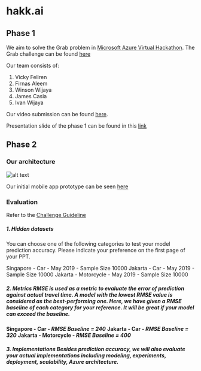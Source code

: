 # hakk.ai

## Phase 1

We aim to solve the Grab problem in [Microsoft Azure Virtual Hackathon](https://www.msazurevirtualhack.com/). The Grab challenge can be found [here](https://github.com/Feliren88/hakk.ai/blob/master/challenge%20guideline/Grab%20Challenge%20Guidelines%20-%20Phase%202.pdf)

Our team consists of:
1. Vicky Feliren
2. Firnas Aleem
3. Winson Wijaya
4. James Casia
5. Ivan Wijaya

Our video submission can be found [here](https://www.youtube.com/watch?v=mH37K8s8oEM).

Presentation slide of the phase 1 can be found in this [link](https://drive.google.com/file/d/1tCQR1XCJU7p0vhLPNi_LllsPQCxIGP0S/view)

## Phase 2
### Our architecture
![alt text](https://github.com/Feliren88/hakk.ai/blob/master/picture/architecture.png)

Our initial mobile app prototype can be seen [here](https://github.com/Feliren88/hakk.ai/tree/master/picture/mobile%20apps)

### Evaluation
Refer to the [Challenge Guideline](https://github.com/Feliren88/hakk.ai/blob/master/challenge%20guideline/Grab%20Challenge%20Guidelines%20-%20Phase%202.pdf)

##### 1. Hidden datasets 
You can choose one of the following categories to test your model prediction accuracy. Please indicate your preference on the first page of your PPT. 
 
Singapore - Car - May 2019 - Sample Size 10000 
Jakarta - Car - May 2019 - Sample Size 10000 
Jakarta - Motorcycle - May 2019 - Sample Size 10000  
 
##### 2. Metrics RMSE is used as a metric to evaluate the error of prediction against actual travel time. A model with the lowest RMSE value is considered as the best-performing one. Here, we have given a RMSE baseline of each category for your reference. It will be great if your model can exceed the baseline.   

**Singapore - Car - _RMSE Baseline = 240_**
**Jakarta - Car - _RMSE Baseline = 320_**
**Jakarta - Motorcycle - _RMSE Baseline = 400_** 
 
##### 3. Implementations Besides prediction accuracy, _we will also evaluate your actual implementations including modeling, experiments, deployment, scalability, Azure architecture._
